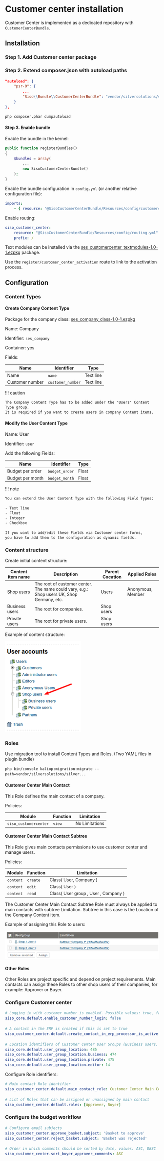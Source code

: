 # Customer center installation

Customer Center is implemented as a dedicated repository with `CustomerCenterBundle`.

## Installation

### Step 1. Add Customer center package

### Step 2. Extend composer.json with autoload paths


``` json
"autoload": {
    "psr-0": {
        ...
        "Siso\\Bundle\\CustomerCenterBundle": "vendor/silversolutions/silver.customercenter/src/"
    }
},
```

``` bash
php composer.phar dumpautoload
```
#### Step 3. Enable bundle

Enable the bundle in the kernel:

``` php
public function registerBundles()
{
    $bundles = array(
        ...
        new SisoCustomerCenterBundle()
    );
}
```

Enable the bundle configuration in `config.yml` (or another relative configuration file):

``` yaml
imports:
    - { resource: "@SisoCustomerCenterBundle/Resources/config/customercenter.yml" }
```

Enable routing:

``` yaml
siso_customer_center:
    resource: "@SisoCustomerCenterBundle/Resources/config/routing.yml"
    prefix: /
```

Text modules can be installed via the [ses_customercenter_textmodules-1.0-1.ezpkg](../../img/ses_customercenter_textmodules-1.0-1.ezpkg) package.

Use the `register/customer_center_activation` route to link to the activation process.

## Configuration

### Content Types

#### Create Company Content Type

Package for the company class: [ses_company_class-1.0-1.ezpkg](../../img/ses_customercenter_textmodules-1.0-1.ezpkg)

Name: Company

Identifier: `ses_company`

Container: yes

Fields:

| Name            | Identifier       | Type      |
| --------------- | ---------------- | --------- |
| Name            | `name`             | Text line |
| Customer number | `customer_number` | Text line |

!!! caution

    The Company Content Type has to be added under the 'Users' Content Type group.
    It is required if you want to create users in company Content items.

#### Modify the User Content Type

Name: User

Identifier: `user`

Add the following Fields:

| Name             | Identifier    | Type  |
| ---------------- | ------------- | ----- |
| Budget per order | `budget_order` | Float |
| Budget per month | `budget_month` | Float |

!!! note

    You can extend the User Content Type with the following Field Types:
    
    - Text line
    - Float
    - Integer
    - Checkbox
    
    If you want to add/edit these Fields via Customer center forms,
    you have to add them to the configuration as dynamic fields.

### Content structure

Create initial content structure:

|Content item name|Description|Parent Cocation|Applied Roles|
|--- |--- |--- |--- |
|Shop users|The root of customer center. The name could vary, e.g.: Shop users UK, Shop Germany, etc.|Users|Anonymous, Member|
|Business users|The root for companies.|Shop users||
|Private users|The root for private users.|Shop users||

Example of content structure:

![](../../img/customer_center_installation_1.png)

### Roles

Use migration tool to install Content Types and Roles. (Two YAML files in plugin bundle)

`php bin/console kaliop:migration:migrate --path=vendor/silversolutions/silver...`

#### Customer Center Main Contact

This Role defines the main contact of a company.

Policies:

| Module               | Function | Limitation     |
| -------------------- | -------- | -------------- |
| `siso_customercenter` | `view`     | No Limitations |

#### Customer Center Main Contact Subtree

This Role gives main contacts permissions to use customer center and manage users.

Policies:

| Module  | Function | Limitation                           |
| ------- | -------- | ------------------------------------ |
| `content` | `create`   | Class( User, Company )               |
| `content` | `edit`     | Class( User )                        |
| `content` | `read`     | Class( User group , User , Company ) |

The Customer Center Main Contact Subtree Role must always be applied to main contacts with subtree Limitation.
Subtree in this case is the Location of the Company Content item.

Example of assigning this Role to users:

![](../../img/customer_center_installation_2.png)

#### Other Roles

Other Roles are project specific and depend on project requirements.
Main contacts can assign these Roles to other shop users of their companies, for example: Approver or Buyer.

### Configure Customer center

``` yaml
# Logging in with customer number is enabled. Possible values: true, false
siso_core.default.enable_customer_number_login: false

# A contact in the ERP is created if this is set to true
siso_customer_center.default.create_contact_in_erp_processor_is_active: true

# Location identifiers of Customer center User Groups (Business users, Private users, etc)
siso_core.default.user_group_location: 485
siso_core.default.user_group_location.business: 474
siso_core.default.user_group_location.private: 475
siso_core.default.user_group_location.editor: 14
```

Configure Role identifiers:

``` yaml
# Main contact Role identifier
siso_customer_center.default.main_contact_role: Customer Center Main Contact

# List of Roles that can be assigned or unassigned by main contact
siso_customer_center.default.roles: [Approver, Buyer]
```

### Configure the budget workflow

``` yaml
# Configure email subjects
siso_customer_center.approve_basket.subject: 'Basket to approve'
siso_customer_center.reject_basket.subject: 'Basket was rejected'

# Order in which comments should be sorted by date, values: ASC, DESC
siso_customer_center.sort_buyer_approver_comments: ASC
```
